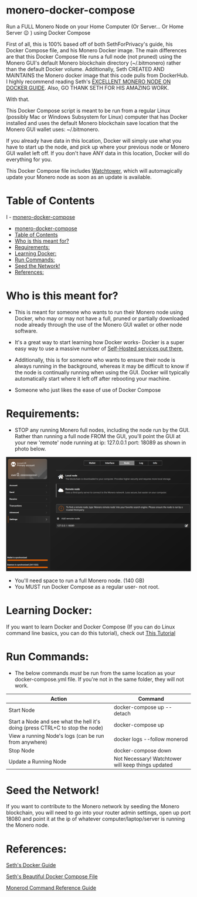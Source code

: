 # monero-docker-compose
Run a FULL Monero Node on your Home Computer (Or Server... Or Home Server 😉 ) using Docker Compose

First of all, this is 100% based off of both SethForPrivacy's guide, his Docker Compose file, and his Monero Docker image. The main differences are that this Docker Compose file runs a full node (not pruned) using the Monero GUI's default Monero blockchain directory (~/.bitmonero) rather than the default Docker volume.  Additionally, Seth CREATED AND MAINTAINS the Monero docker image that this code pulls from DockerHub.  I highly recommend reading Seth's [EXCELLENT MONERO NODE ON DOCKER GUIDE](https://sethforprivacy.com/guides/run-a-monero-node/).  Also, GO THANK SETH FOR HIS AMAZING WORK.

With that.  

This Docker Compose script is meant to be run from a regular Linux (possibly Mac or Windows Subsystem for Linux) computer that has Docker installed and uses the default Monero blockchain save location that the Monero GUI wallet uses: ~/.bitmonero.  

If you already have data in this location, Docker will simply use what you have to start up the node, and pick up where your previous node or Monero GUI wallet left off.  If you don't have ANY data in this location, Docker will do everything for you.

This Docker Compose file includes [Watchtower](https://github.com/containrrr/watchtower), which will automagically update your Monero node as soon as an update is available.

# Table of Contents

I - [monero-docker-compose](#monero-docker-compose)
- [monero-docker-compose](#monero-docker-compose)
- [Table of Contents](#table-of-contents)
- [Who is this meant for?](#who-is-this-meant-for)
- [Requirements:](#requirements)
- [Learning Docker:](#learning-docker)
- [Run Commands:](#run-commands)
- [Seed the Network!](#seed-the-network)
- [References:](#references)

# Who is this meant for?

- This is meant for someone who wants to run their Monero node using Docker, who may or may not have a full, pruned or partially downloaded node already through the use of the Monero GUI wallet or other node software.  

- It's a great way to start learning how Docker works- Docker is a super easy way to use a massive number of [Self-Hosted services out there.](https://github.com/awesome-selfhosted/awesome-selfhosted)

- Additionally, this is for someone who wants to ensure their node is always running in the background, whereas it may be difficult to know if the node is continually running when using the GUI. Docker will typically automatically start where it left off after rebooting your machine.

- Someone who just likes the ease of use of Docker Compose

# Requirements:

- STOP any running Monero full nodes, including the node run by the GUI.  Rather than running a full node FROM the GUI, you'll point the GUI at your new 'remote' node running at ip: 127.0.0.1 port: 18089 as shown in photo below.

<center> 
<img src="assets/remote_node.png" width="800">
</center>

- You'll need space to run a full Monero node.  (140 GB)
- You MUST run Docker Compose as a regular user- not root.  

# Learning Docker:

If you want to learn Docker and Docker Compose (If you can do Linux command line basics, you can do this tutorial), check out [This Tutorial](https://youtu.be/3c-iBn73dDE)

# Run Commands:

- The below commands *must* be run from the same location as your docker-compose.yml file. If you're not in the same folder, they will not work.  

|  Action  | Command  |
|---|---|
| Start Node | docker-compose up --detach |
| Start a Node and see what the hell it's doing (press CTRL+C to stop the node) | docker-compose up |
| View a running Node's logs (can be run from anywhere) | docker logs --follow monerod |
| Stop Node  | docker-compose down |
| Update a Running Node | Not Necessary!  Watchtower will keep things updated |

# Seed the Network!

If you want to contribute to the Monero network by seeding the Monero blockchain, you will need to go into your router admin settings, open up port 18080 and point it at the ip of whatever computer/laptop/server is running the Monero node.  

# References: 

[Seth's Docker Guide](https://sethforprivacy.com/guides/run-a-monero-node/)

[Seth's Beautiful Docker Compose File](https://github.com/sethsimmons/self-hosted-services/blob/main/docker-compose.yml)

[Monerod Command Reference Guide](https://monerodocs.org/interacting/monerod-reference/)

